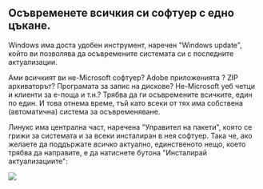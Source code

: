<?php require("../../entete.php"); ?> <?php require("../../base.php"); ?>

<div id="corps">

<h2>Осъвременете всичкия си софтуер с едно цъкане.</h2>

<p>Windows има доста удобен инструмент, наречен "Windows update", който ви позволява да осъвремените системата си с последните актуализации.</p>

<p>Ами всичкият ви не-Microsoft софтуер? Adobe приложенията ? 
ZIP архиваторът? Програмата за запис на дискове? Не-Microsoft уеб четци и клиенти за е-поща и т.н.? Трябва да ги осъвремените всичките, един по един. И това отнема време, тъй като всеки от тях има собствена (автоматична) система за осъвременяване.</p>

<p>Линукс има централна част, наречена "Управител на пакети", която се грижи за системата и за всеки инсталиран в нея софтуер. Така че, ако желаете да поддържате <i>всичко</i> актуално, единственото нещо, което трябва да направите, е да натиснете бутона "Инсталирай актуализациите":</p>

<img src="Images/global_update.png" />

</div>
</body>
</html>
